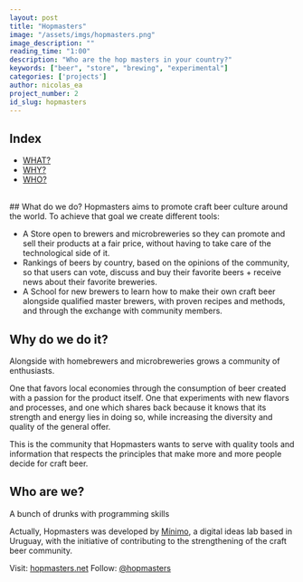 ```yaml
---
layout: post
title: "Hopmasters"
image: "/assets/imgs/hopmasters.png"
image_description: ""
reading_time: "1:00"
description: "Who are the hop masters in your country?"
keywords: ["beer", "store", "brewing", "experimental"]
categories: ['projects']
author: nicolas_ea
project_number: 2
id_slug: hopmasters
---
```


## Index

* <a href="#what-do-we-do">WHAT?</a>
* <a href="#why-do-we-do-it">WHY?</a>
* <a href="#who-are-we">WHO?</a>

<br>
## What do we do?
Hopmasters aims to promote craft beer culture around the world.
To achieve that goal we create different tools:

* A <i class="fas fa-shopping-cart mr-1"></i>Store open to brewers and microbreweries so they can promote and sell their products at a fair price, without having to take care of the technological side of it.
* <i class="fas fa-medal mr-1"></i>Rankings of beers by country, based on the opinions of the community, so that users can vote, discuss and buy their favorite beers + receive news about their favorite breweries.
* A <i class="fas fa-graduation-cap mr-1"></i>School for new brewers to learn how to make their own craft beer alongside qualified master brewers, with proven recipes and methods, and through the exchange with community members.

## Why do we do it?
Alongside with homebrewers and microbreweries grows a community of enthusiasts.

One that favors local economies through the consumption of beer created with a passion for the product itself. One that experiments with new flavors and processes, and one which shares back because it knows that its strength and energy lies in doing so, while increasing the diversity and quality of the general offer.

This is the community that Hopmasters wants to serve with quality tools and information that respects the principles that make more and more people decide for craft beer.

## Who are we?
A bunch of drunks with programming skills <i class="fas fa-grin-beam-sweat"></i>

Actually, Hopmasters was developed by <a href="https://minimo.io"><i class="fas fa-circle mr-1" style="color:black;"></i>Mínimo</a>, a digital ideas lab based in Uruguay, with the initiative of contributing to the strengthening of the craft beer community.

Visit: [hopmasters.net](https://hopmasters.net/)
Follow: <i class="fab fa-instagram-square mr-1"></i>[@hopmasters](https://www.instagram.com/hopmasters/)
